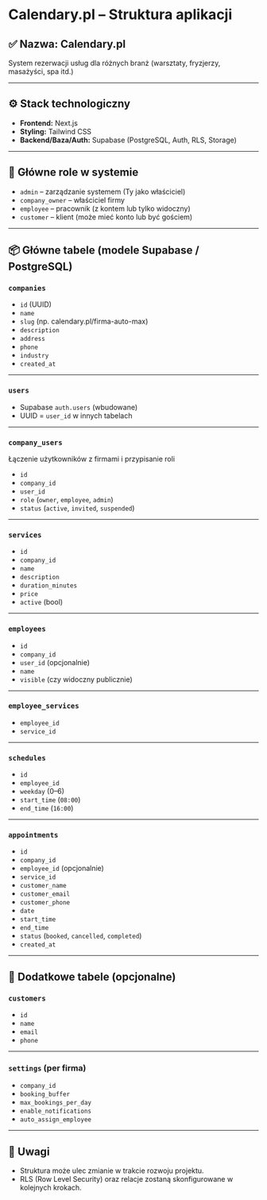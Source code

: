 # Calendary.pl – Struktura aplikacji

## ✅ Nazwa: Calendary.pl

System rezerwacji usług dla różnych branż (warsztaty, fryzjerzy, masażyści, spa itd.)

---

## ⚙️ Stack technologiczny

- **Frontend:** Next.js
- **Styling:** Tailwind CSS
- **Backend/Baza/Auth:** Supabase (PostgreSQL, Auth, RLS, Storage)

---

## 🎯 Główne role w systemie

- `admin` – zarządzanie systemem (Ty jako właściciel)
- `company_owner` – właściciel firmy
- `employee` – pracownik (z kontem lub tylko widoczny)
- `customer` – klient (może mieć konto lub być gościem)

---

## 📦 Główne tabele (modele Supabase / PostgreSQL)

### `companies`
- `id` (UUID)
- `name`
- `slug` (np. calendary.pl/firma-auto-max)
- `description`
- `address`
- `phone`
- `industry`
- `created_at`

---

### `users`
- Supabase `auth.users` (wbudowane)
- UUID = `user_id` w innych tabelach

---

### `company_users`
Łączenie użytkowników z firmami i przypisanie roli

- `id`
- `company_id`
- `user_id`
- `role` (`owner`, `employee`, `admin`)
- `status` (`active`, `invited`, `suspended`)

---

### `services`
- `id`
- `company_id`
- `name`
- `description`
- `duration_minutes`
- `price`
- `active` (bool)

---

### `employees`
- `id`
- `company_id`
- `user_id` (opcjonalnie)
- `name`
- `visible` (czy widoczny publicznie)

---

### `employee_services`
- `employee_id`
- `service_id`

---

### `schedules`
- `id`
- `employee_id`
- `weekday` (0–6)
- `start_time` (`08:00`)
- `end_time` (`16:00`)

---

### `appointments`
- `id`
- `company_id`
- `employee_id` (opcjonalnie)
- `service_id`
- `customer_name`
- `customer_email`
- `customer_phone`
- `date`
- `start_time`
- `end_time`
- `status` (`booked`, `cancelled`, `completed`)
- `created_at`

---

## 🧾 Dodatkowe tabele (opcjonalne)

### `customers`
- `id`
- `name`
- `email`
- `phone`

---

### `settings` (per firma)
- `company_id`
- `booking_buffer`
- `max_bookings_per_day`
- `enable_notifications`
- `auto_assign_employee`

---

## 📌 Uwagi
- Struktura może ulec zmianie w trakcie rozwoju projektu.
- RLS (Row Level Security) oraz relacje zostaną skonfigurowane w kolejnych krokach.
